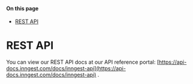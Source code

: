 #### On this page

- [REST API](\docs\reference\rest-api#rest-api)

# REST API

You can view our REST API docs at our API reference portal: [https://api-docs.inngest.com/docs/inngest-api](https://api-docs.inngest.com/docs/inngest-api) .